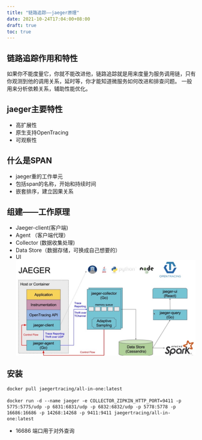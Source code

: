 ```yaml
---
title: "链路追踪——jaeger原理"
date: 2021-10-24T17:04:00+08:00
draft: true
toc: true
---
```


## 链路追踪作用和特性
如果你不能度量它，你就不能改进他，链路追踪就是用来度量为服务调用链，只有你观测到他的调用关系，延时等，你才能知道微服务如何改进和排查问题。 一般用来分析依赖关系，辅助性能优化。

## jaeger主要特性
- 高扩展性
- 原生支持OpenTracing
- 可观察性

## 什么是SPAN
- jaeger重的工作单元
- 包括span的名称，开始和持续时间
- 嵌套排序，建立因果关系

## 组建——工作原理
- Jaeger-client(客户端)
- Agent （客户端代理）
- Collector (数据收集处理)
- Data Store（数据存储，可换成自己想要的）
- UI
![jaeger](../images/jaeger.jpg)

## 安装
```
docker pull jaegertracing/all-in-one:latest

docker run -d --name jaeger -e COLLECTOR_ZIPKIN_HTTP_PORT=9411 -p 5775:5775/udp -p 6831:6831/udp -p 6832:6832/udp -p 5778:5778 -p 16686:16686 -p 14268:14268 -p 9411:9411 jaegertracing/all-in-one:latest
```
- 16686 端口用于对外查询